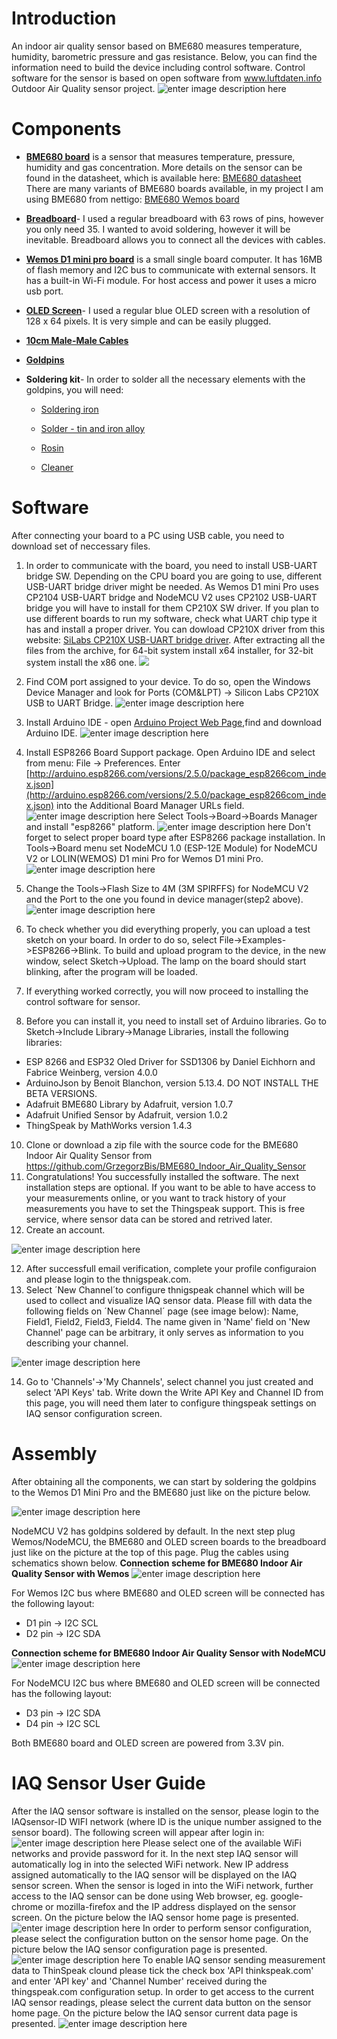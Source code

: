 # Introduction
An indoor air quality sensor based on BME680 measures temperature, humidity, barometric pressure and gas resistance. Below, you can find the information need to build the device including control software. Control software for the sensor is based on open software from www.luftdaten.info Outdoor Air Quality sensor project.
 ![enter image description here](https://github.com/GrzegorzBis/BME680_Indoor_Air_Quality_Sensor/blob/master/pictures/BME680_Indoor_Air_Quality_Sensor.jpg)

# Components

- **[BME680 board](https://nettigo.pl/products/modul-czujnika-bme680-dla-wemos-d1-mini)** is a sensor that measures temperature, pressure, humidity and gas concentration. More details on the sensor can be found in the datasheet, which is available here: [BME680 datasheet](https://www.bosch-sensortec.com/bst/products/all_products/bme680) There are many variants of BME680 boards available, in my project I am using BME680 from nettigo: [BME680 Wemos board](https://nettigo.pl/products/modul-czujnika-bme680-dla-wemos-d1-mini)

- **[Breadboard](https://nettigo.pl/products/plytka-stykowa-duza-830-otworow)**- I used a regular breadboard with 63 rows of pins, however you only need 35. I wanted to avoid soldering, however it will be inevitable. Breadboard allows you to connect all the devices with cables.

- **[Wemos D1 mini pro board](https://nettigo.pl/products/modul-wifi-wemos-d1-mini-pro)** is a small single board computer. It has 16MB of flash memory and I2C bus to communicate with external sensors. It has a built-in Wi-Fi module. For host access and power it uses a micro usb port.

- **[OLED Screen](https://nettigo.pl/products/wyswietlacz-oled-0-96-i2c-128x64-niebieski)**- I used a regular blue OLED screen with a resolution of 128 x 64 pixels. It is very simple and can be easily plugged.

- **[10cm Male-Male Cables](https://nettigo.pl/products/przewody-m-m-10-cm-40-szt)**

- **[Goldpins](https://nettigo.pl/products/goldpin-zlacze-wtyk-prosty-1x40-raster-2-54-mm)**

- **Soldering kit**- In order to solder all the necessary elements with the goldpins, you will need:
     - [Soldering iron](https://nettigo.pl/products/stacja-lutownicza-kolbowa-yihua-936a-50-100w-200-480c)

     - [Solder - tin and iron alloy](https://nettigo.pl/products/cyna-0-70mm-100g-sn60pb40-sw26-cynel)
    
     - [Rosin](https://nettigo.pl/products/kalafonia-lutownicza-45g-cynel)
    
     - [Cleaner](https://nettigo.pl/products/czyscik-do-grota-lutowniczego-z-podstawka) 
# Software

After connecting your board to a PC using USB cable, you need to download set of neccessary files.
1. In order to communicate with the board, you need to install USB-UART bridge SW. Depending on the CPU board you are going to use, different USB-UART bridge driver might be needed. As Wemos D1 mini Pro uses CP2104 USB-UART bridge and NodeMCU V2 uses CP2102 USB-UART bridge you will have to install for them CP210X SW driver. If you plan to use different boards to run my software, check what UART chip type it has and install a proper driver. You can dowload CP210X driver from this website: [SiLabs CP210X USB-UART bridge driver](https://www.silabs.com/products/development-tools/software/usb-to-uart-bridge-vcp-drivers). After extracting all the files from the archive, for 64-bit system install x64 installer, for 32-bit system install the x86 one.
![](https://github.com/GrzegorzBis/BME680_Indoor_Air_Quality_Sensor/blob/master/pictures/SCR2.jpg)
2.  Find COM port assigned to your device. To do so, open the Windows Device Manager and look for Ports (COM&LPT) -> Silicon Labs CP210X USB to UART Bridge.
![enter image description here](https://github.com/GrzegorzBis/BME680_Indoor_Air_Quality_Sensor/blob/master/pictures/SCR5.jpg)

3.  Install Arduino IDE - open [Arduino Project Web Page](https://www.arduino.cc/en/Main/Software),find and download Arduino IDE.
![enter image description here](https://github.com/GrzegorzBis/BME680_Indoor_Air_Quality_Sensor/blob/master/pictures/SCR6.jpg)
4.  Install ESP8266 Board Support package. Open Arduino IDE and select from menu: File -> Preferences. Enter [http://arduino.esp8266.com/versions/2.5.0/package_esp8266com_index.json](http://arduino.esp8266.com/versions/2.5.0/package_esp8266com_index.json) into the Additional Board Manager URLs field.
 ![enter image description here](https://github.com/GrzegorzBis/BME680_Indoor_Air_Quality_Sensor/blob/master/pictures/SCR12.jpg)
Select Tools->Board->Boards Manager and install "esp8266" platform.
![enter image description here](https://github.com/GrzegorzBis/BME680_Indoor_Air_Quality_Sensor/blob/master/pictures/SCR14.jpg)
Don't forget to select proper board type after ESP8266 package installation. In Tools->Board menu set NodeMCU 1.0 (ESP-12E Module) for NodeMCU V2 or LOLIN(WEMOS) D1 mini Pro for Wemos D1 mini Pro.
![enter image description here](https://github.com/GrzegorzBis/BME680_Indoor_Air_Quality_Sensor/blob/master/pictures/SCR15.jpg)
6.  Change the Tools->Flash Size to 4M (3M SPIRFFS) for NodeMCU V2 and the Port to the one you found in device manager(step2 above).
![enter image description here](https://github.com/GrzegorzBis/BME680_Indoor_Air_Quality_Sensor/blob/master/pictures/SCR16.jpg)
    
7.  To check whether you did everything properly, you can upload a test sketch on your board. In order to do so, select File->Examples->ESP8266->Blink. To build and upload program to the device, in the new window, select Sketch->Upload. The lamp on the board should start blinking, after the program will be loaded.
    
8.  If everything worked correctly, you will now proceed to installing the control software for sensor.
9.  Before you can install it, you need to install set of Arduino libraries. Go to Sketch->Include Library->Manage Libraries, install the following libraries:
- ESP 8266 and ESP32 Oled Driver for SSD1306 by Daniel Eichhorn and Fabrice Weinberg, version 4.0.0
- ArduinoJson by Benoit Blanchon, version 5.13.4. DO NOT INSTALL THE BETA VERSIONS.
- Adafruit BME680 Library by Adafruit, version 1.0.7
- Adafruit Unified Sensor by Adafruit, version 1.0.2
- ThingSpeak by MathWorks version 1.4.3
10. Clone or download a zip file with the source code for the BME680 Indoor Air Quality Sensor from https://github.com/GrzegorzBis/BME680_Indoor_Air_Quality_Sensor
10. Congratulations! You successfully installed the software. The next installation steps are optional. If you want to be able to have access to your measurements online, or you want to track history of your measurements you have to set the Thingspeak support. This is free service, where sensor data can be stored and retrived later.
11. Create an account.

![enter image description here](https://github.com/GrzegorzBis/BME680_Indoor_Air_Quality_Sensor/blob/master/pictures/SCReen2.jpg)

12. After successfull email verification, complete your profile configuraion and please login to the thnigspeak.com.
13. Select ´New Channel´to configure thnigspeak channel which will be used to collect and visualize IAQ sensor data. Please fill with data the following fields on ´New Channel´ page (see image below): Name, Field1, Field2, Field3, Field4. The name given in 'Name' field on 'New Channel' page can be arbitrary, it only serves as information to you describing your channel.

![enter image description here](https://github.com/GrzegorzBis/BME680_Indoor_Air_Quality_Sensor/blob/master/pictures/NewChannel.jpg)

14. Go to 'Channels'->'My Channels', select channel you just created and select 'API Keys' tab. Write down the Write API Key and Channel ID from this page, you will need them later to configure thingspeak settings on IAQ sensor configuration screen.

# Assembly
    
After obtaining all the components, we can start by soldering the goldpins to the Wemos D1 Mini Pro and the BME680 just like on the picture below.

![enter image description here](https://github.com/GrzegorzBis/BME680_Indoor_Air_Quality_Sensor/blob/master/pictures/BME680_WITH_GOLDPINS.jpg)

NodeMCU V2 has goldpins soldered by default. In the next step plug Wemos/NodeMCU, the BME680 and OLED screen boards to the breadboard just like on the picture at the top of this page. Plug the cables using schematics shown below.
**Connection scheme for BME680 Indoor Air Quality Sensor with Wemos**
![enter image description here](https://github.com/GrzegorzBis/BME680_Indoor_Air_Quality_Sensor/blob/master/pictures/Wemos_BME680_OLED.jpg)

For Wemos I2C bus where BME680 and OLED screen will be connected has the following layout:
- D1 pin -> I2C SCL
- D2 pin -> I2C SDA

**Connection scheme for BME680 Indoor Air Quality Sensor with NodeMCU**
![enter image description here](https://github.com/GrzegorzBis/BME680_Indoor_Air_Quality_Sensor/blob/master/pictures/NodeMCU_BME680_OLED.jpg)

For NodeMCU I2C bus where BME680 and OLED screen will be connected has the following layout:
- D3 pin -> I2C SDA
- D4 pin -> I2C SCL

Both BME680 board and OLED screen are powered from 3.3V pin.

# IAQ Sensor User Guide

After the IAQ sensor software is installed on the sensor, please login to the IAQsensor-ID WIFI network (where ID is the unique number assigned to the sensor board). The following screen will appear after login in:
![enter image description here](https://github.com/GrzegorzBis/BME680_Indoor_Air_Quality_Sensor/blob/master/pictures/Login_1.jpg)
Please select one of the available WiFi networks and provide password for it. In the next step IAQ sensor will automatically log in into the selected WiFi network. New IP address assigned automatically to the IAQ sensor will be displayed on the IAQ sensor screen.
When the sensor is loged in into the WiFi network, further access to the IAQ sensor can be done using Web browser, eg. google-chrome or mozilla-firefox and the IP address displayed on the sensor screen. On the picture below the IAQ sensor home page is presented.
![enter image description here](https://github.com/GrzegorzBis/BME680_Indoor_Air_Quality_Sensor/blob/master/pictures/homepage.jpg)
In order to perform sensor configuration, please select the configuration button on the sensor home page. On the picture below the IAQ sensor configuration page is presented.
![enter image description here](https://github.com/GrzegorzBis/BME680_Indoor_Air_Quality_Sensor/blob/master/pictures/configuration.jpg)
To enable IAQ sensor sending measurement data to ThinSpeak clound please tick the check box 'API thinkspeak.com' and enter 'API key' and 'Channel Number' received during the thingspeak.com configuration setup.
In order to get access to the current IAQ sensor readings, please select the current data button on the sensor home page. On the picture below the IAQ sensor current data page is presented.
![enter image description here](https://github.com/GrzegorzBis/BME680_Indoor_Air_Quality_Sensor/blob/master/pictures/currentdata.jpg)
